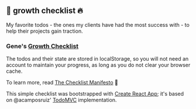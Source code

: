 ## :rocket: growth checklist :fire:

My favorite todos - the ones my clients have had the most success with - to help their projects gain traction.

### Gene's [Growth Checklist](https://gkobilansky.github.io/growth-checklist/)

The todos and their state are stored in localStorage, so you will not need an account to maintain your progress, as long as you do not clear your browser cache.

To learn more, read [The Checklist Manifesto](http://amzn.to/2preBrU) :book:

This simple checklist was bootstrapped with [Create React App](https://github.com/facebookincubator/create-react-app); it's based on @acamposruiz' [TodoMVC](https://github.com/acamposruiz/todomvc/tree/react-webpack-es6/examples/react-webpack-es6) implementation.
